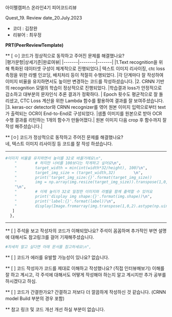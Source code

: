 아이펠캠퍼스 온라인4기 피어코드리뷰

Quest_19. Review date_20.July.2023

- 코더 : 김창완
- 리뷰어 : 최우정 

**PRT(PeerReviewTemplate)**

** [ ㅇ] 코드가 정상적으로 동작하고 주어진 문제를 해결했나요?   
|평가문항|상세기준|완료여뷰|
|-------|--------|-------|
|1.Text recognition을 위해 특화된 데이터셋 구성이 체계적으로 진행되었다.| 텍스트 이미지 리사이징, ctc loss 측정을 위한 라벨 인코딩, 배치처리 등이 적절히 수행되었다. |각 단계마다 잘 작성하여 이미지 비율을 유지하면서도 높이만 변경하는 코드를 작성하셨습니다. 
|2. CRNN 기반의 recognition 모델의 학습이 정상적으로 진행되었다. |학습결과 loss가 안정적으로 감소하고 대부분의 문자인식 추론 결과가 정확하다. | Epoch 횟수도 평균적으로 잘 돌리셨고, CTC Loss 계산을 위한 Lambda 함수를 활용하여 결과를 잘 보여주셨습니다.
|3. keras-ocr detector와 CRNN recognizer를 엮어 원본 이미지 입력으로부터 text가 출력되는 OCR이 End-to-End로 구성되었다. |샘플 이미지를 원본으로 받아 OCR 수행 결과를 리턴하는 1개의 함수가 만들어졌다.| 원본 이미지 다음 crop 후 함수까지 잘 작성 해주셨습니다.|

** [ㅇ] 코드가 정상적으로 동작하고 주어진 문제를 해결했나요?   
네, 텍스트 이미지 리사이징 등 코드를 잘 작성 하셨습니다.

--------------------------------------------------
```python
#이미지 비율을 유지하면서 높이를 32로 바꿀거에요\n",
    "        # 하지만 너비를 100보다는 작게하고 싶어요\n",
    "        target_width = min(int(width*32/height), 100)\n",
    "        target_img_size = (target_width,32)        \n",
    "        print('target_img_size:{}'.format(target_img_size))        \n",
    "        img = np.array(img.resize(target_img_size)).transpose(1,0,2)\n",
    "\n",
    "        # 이제 높이가 32로 일정한 이미지와 라벨을 함께 출력할 수 있어요       \n",
    "        print('display img shape:{}'.format(img.shape))\n",
    "        print('label:{}'.format(label))\n",
    "        display(Image.fromarray(img.transpose(1,0,2).astype(np.uint8)))"
   ]
  },
 ```
------------------------------------------------

** [ ] 주석을 보고 작성자의 코드가 이해되었나요?
  주석이 꼼꼼하며 추가적인 부연 설명에 대해서도 참고링크를 걸어 기재해주셨습니다.
```python
#자세히 알고 싶다면 아래 문서를 참고하세요\n",
 ```
 
** [ ] 코드가 에러를 유발할 가능성이 있나요? 
   없습니다. 
  
** [  ] 코드 작성자가 코드를 제대로 이해하고 작성했나요? (직접 인터뷰해보기)
   이해를 잘 하고 계시고, 각 주석에 대해서도 어떻게 작성해야 하는지 알고 계시지만 추가 공부를 하시겠다고 하심.

** [  ] 코드가 간결한가요?
   간결하고 저보다 더 깔끔하게 작성하신 것 같습니다. (CRNN model Build 부분의 경우 포함)


** 참고 링크 및 코드 개선
  개선 하실 부분이 없습니다.

